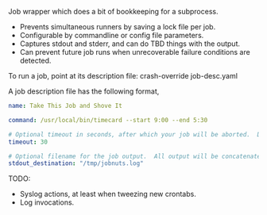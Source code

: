 Job wrapper which does a bit of bookkeeping for a subprocess.

* Prevents simultaneous runners by saving a lock file per job.
* Configurable by commandline or config file parameters.
* Captures stdout and stderr, and can do TBD things with the output.
* Can prevent future job runs when unrecoverable failure conditions are detected.

To run a job, point at its description file:
    crash-override job-desc.yaml

A job description file has the following format,

```yaml
name: Take This Job and Shove It

command: /usr/local/bin/timecard --start 9:00 --end 5:30

# Optional timeout in seconds, after which your job will be aborted.  Defaults to 10 minutes, JobWrapper.DEFAULT_TIMEOUT
timeout: 30

# Optional filename for the job output.  All output will be concatenated into this file, with a header for each job.
stdout_destination: "/tmp/jobnuts.log"
```

TODO:
* Syslog actions, at least when tweezing new crontabs.
* Log invocations.
